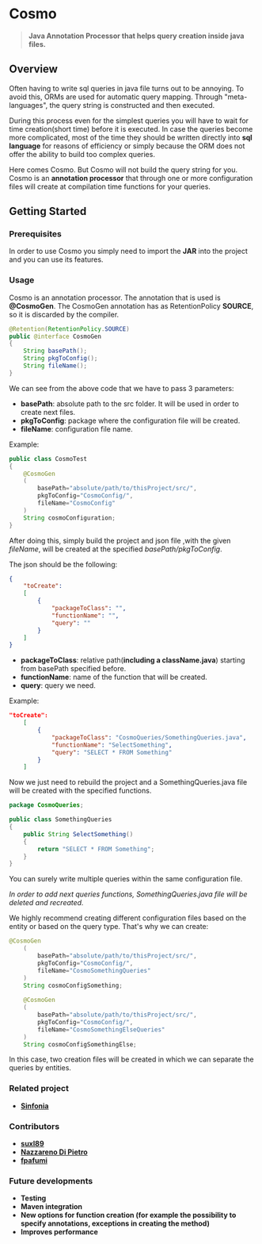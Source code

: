 # Cosmo

> **Java Annotation Processor that helps query creation inside java files.**

## Overview

Often having to write sql queries in java file turns out to be annoying. 
To avoid this, ORMs are used for automatic query mapping. Through "meta-languages", the query string is constructed and then executed. 

During this process even for the simplest queries you will have to wait for time creation(short time) before it is executed.
In case the queries become more complicated, most of the time they should be written directly into **sql language** for reasons of efficiency or simply because the ORM does not offer the ability to build too complex queries.

Here comes Cosmo. But Cosmo will not build the query string for you.
Cosmo is an **annotation processor** that through one or more configuration files will create at compilation time functions for your queries.

## Getting Started

### Prerequisites
In order to use Cosmo you simply need to import the **JAR** into the project and you can use its features.

### Usage
Cosmo is an annotation processor. The annotation that is used is **@CosmoGen**. The CosmoGen annotation has as RetentionPolicy **SOURCE**, so it is discarded by the compiler.

```java
@Retention(RetentionPolicy.SOURCE)
public @interface CosmoGen 
{
    String basePath();
    String pkgToConfig();
    String fileName();
}
```

We can see from the above code that we have to pass 3 parameters:

* **basePath**: absolute path to the src folder. It will be used in order to create next files.
* **pkgToConfig**: package where the configuration file will be created.
* **fileName**: configuration file name.

Example:

```java
public class CosmoTest
{
    @CosmoGen
    (
        basePath="absolute/path/to/thisProject/src/",
        pkgToConfig="CosmoConfig/",
        fileName="CosmoConfig"
    )
    String cosmoConfiguration;
}
```

After doing this, simply build the project and json file ,with the given *fileName*, will be created at the specified *basePath/pkgToConfig*.

The json should be the following:

```json
{
    "toCreate": 
    [
        {
            "packageToClass": "",
            "functionName": "",
            "query": ""
        }
    ]
}
```

* **packageToClass**: relative path(**including a className.java**) starting from basePath specified before.
* **functionName**: name of the function that will be created.
* **query**: query we need.

Example:

```json
"toCreate": 
    [
        {
            "packageToClass": "CosmoQueries/SomethingQueries.java",
            "functionName": "SelectSomething",
            "query": "SELECT * FROM Something"
        }
    ]
```
Now we just need to rebuild the project and a SomethingQueries.java file will be created with the specified functions.

```java
package CosmoQueries;

public class SomethingQueries
{
    public String SelectSomething()
    {
        return "SELECT * FROM Something";
    }
}
```
You can surely write multiple queries within the same configuration file.

*In order to add next queries functions, SomethingQueries.java file will be deleted and recreated.*

We highly recommend creating different configuration files based on the entity or based on the query type.
That's why we can create:

```java
@CosmoGen
    (
        basePath="absolute/path/to/thisProject/src/",
        pkgToConfig="CosmoConfig/",
        fileName="CosmoSomethingQueries"
    )
    String cosmoConfigSomething;
    
    @CosmoGen
    (
        basePath="absolute/path/to/thisProject/src/",
        pkgToConfig="CosmoConfig/",
        fileName="CosmoSomethingElseQueries"
    )
    String cosmoConfigSomethingElse;
```
In this case, two creation files will be created in which we can separate the queries by entities.

### Related project
* **[Sinfonia](https://github.com/Jaaaas/Sinfonia/)**

### Contributors
* **[suxl89](https://github.com/suxl89)**
* **[Nazzareno Di Pietro](https://github.com/Tignaman)**
* **[fpafumi](https://github.com/fpafumi)**

### Future developments

* **Testing**
* **Maven integration**
* **New options for function creation (for example the possibility to specify annotations, exceptions in creating the method)**
* **Improves performance**
